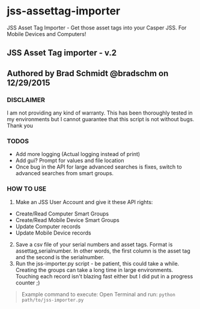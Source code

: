 # jss-assettag-importer
JSS Asset Tag Importer - Get those asset tags into your Casper JSS. For Mobile Devices and Computers!
## JSS Asset Tag importer - v.2
## Authored by Brad Schmidt @bradschm on 12/29/2015

### DISCLAIMER
I am not providing any kind of warranty. This has been thoroughly tested in my environments but I cannot guarantee that this script is not without bugs.
Thank you

### TODOS
- Add more logging (Actual logging instead of print)
- Add gui? Prompt for values and file location
- Once bug in the API for large advanced searches is fixes, switch to advanced searches from smart groups.

### HOW TO USE
1. Make an JSS User Account and give it these API rights:
  * Create/Read Computer Smart Groups
  * Create/Read Mobile Device Smart Groups
  * Update Computer records
  * Update Mobile Device records

2. Save a csv file of your serial numbers and asset tags. Format is assettag,serialnumber. In other words, the first column is the asset tag and the second is the serialnumber.
3. Run the jss-importer.py script - be patient, this could take a while. Creating the groups can take a long time in large environments. Touching each record isn't blazing fast either but I did put in a progress counter ;)

> Example command to execute: Open Terminal and run: `python path/to/jss-importer.py`


